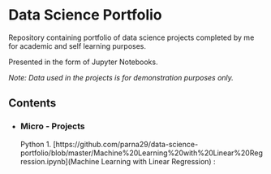 # Data Science Portfolio

Repository containing portfolio of data science projects completed by me for academic and self learning purposes. 

Presented in the form of Jupyter Notebooks.

*Note: Data used in the projects is for demonstration purposes only.*

<h2>Contents</h2>

* <h3>Micro - Projects</h3>
     Python
     1. [https://github.com/parna29/data-science-portfolio/blob/master/Machine%20Learning%20with%20Linear%20Regression.ipynb](Machine Learning with Linear Regression) :
         
         
         
         
        
      

